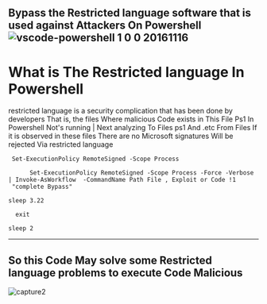 Bypass the Restricted language software that is used against Attackers On Powershell
![vscode-powershell 1 0 0 20161116](https://user-images.githubusercontent.com/25440152/30280688-662ed582-96de-11e7-85aa-ee410fb2a7d2.png) 
----------
# What is The Restricted language In Powershell
restricted language is a security complication that has been done by developers That is, the files Where malicious Code exists in This File Ps1 In Powershell Not's running | Next analyzing To Files ps1 And .etc From Files 
If it is observed in these files There are no Microsoft signatures Will be rejected Via restricted language 

```
 Set-ExecutionPolicy RemoteSigned -Scope Process
      
      Set-ExecutionPolicy RemoteSigned -Scope Process -Force -Verbose | Invoke-AsWorkflow  -CommandName Path File , Exploit or Code !1
 "complete Bypass"

sleep 3.22

  exit

sleep 2

```
------


## So this Code  May solve some  Restricted language problems to execute Code Malicious

![capture2](https://user-images.githubusercontent.com/25440152/30702282-8bdd827c-9eba-11e7-9ce1-f9f3eb06514a.png)
